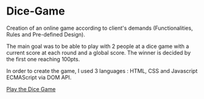 # Dice-Game

Creation of an online game according to client's demands (Functionalities, Rules and Pre-defined Design). 

The main goal was to be able to play with 2 people at a dice game with a current score at each round and a global score. The winner is decided by the first one reaching 100pts. 

In order to create the game, I used 3 languages : HTML, CSS and Javascript ECMAScript via DOM API.

[Play the Dice Game](https://round-dice-game.netlify.app/)
